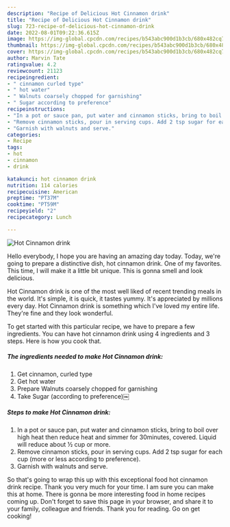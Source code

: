 ```yaml
---
description: "Recipe of Delicious Hot Cinnamon drink"
title: "Recipe of Delicious Hot Cinnamon drink"
slug: 723-recipe-of-delicious-hot-cinnamon-drink
date: 2022-08-01T09:22:36.615Z
image: https://img-global.cpcdn.com/recipes/b543abc900d1b3cb/680x482cq70/hot-cinnamon-drink-recipe-main-photo.jpg
thumbnail: https://img-global.cpcdn.com/recipes/b543abc900d1b3cb/680x482cq70/hot-cinnamon-drink-recipe-main-photo.jpg
cover: https://img-global.cpcdn.com/recipes/b543abc900d1b3cb/680x482cq70/hot-cinnamon-drink-recipe-main-photo.jpg
author: Marvin Tate
ratingvalue: 4.2
reviewcount: 21123
recipeingredient:
- " cinnamon curled type"
- " hot water"
- " Walnuts coarsely chopped for garnishing"
- " Sugar according to preference"
recipeinstructions:
- "In a pot or sauce pan, put water and cinnamon sticks, bring to boil over high heat then reduce heat and simmer for 30minutes, covered. Liquid will reduce about ½ cup or more."
- "Remove cinnamon sticks, pour in serving cups. Add 2 tsp sugar for each cup (more or less according to preference)."
- "Garnish with walnuts and serve."
categories:
- Recipe
tags:
- hot
- cinnamon
- drink

katakunci: hot cinnamon drink 
nutrition: 114 calories
recipecuisine: American
preptime: "PT37M"
cooktime: "PT59M"
recipeyield: "2"
recipecategory: Lunch

---
```



![Hot Cinnamon drink](https://img-global.cpcdn.com/recipes/b543abc900d1b3cb/680x482cq70/hot-cinnamon-drink-recipe-main-photo.jpg)

Hello everybody, I hope you are having an amazing day today. Today, we're going to prepare a distinctive dish, hot cinnamon drink. One of my favorites. This time, I will make it a little bit unique. This is gonna smell and look delicious.

Hot Cinnamon drink is one of the most well liked of recent trending meals in the world. It's simple, it is quick, it tastes yummy. It's appreciated by millions every day. Hot Cinnamon drink is something which I've loved my entire life. They're fine and they look wonderful.




To get started with this particular recipe, we have to prepare a few ingredients. You can have hot cinnamon drink using 4 ingredients and 3 steps. Here is how you cook that.

<!--inarticleads1-->

##### The ingredients needed to make Hot Cinnamon drink:

1. Get  cinnamon, curled type
1. Get  hot water
1. Prepare  Walnuts coarsely chopped for garnishing
1. Take  Sugar (according to preference)￼




<!--inarticleads2-->

##### Steps to make Hot Cinnamon drink:

1. In a pot or sauce pan, put water and cinnamon sticks, bring to boil over high heat then reduce heat and simmer for 30minutes, covered. Liquid will reduce about ½ cup or more.
1. Remove cinnamon sticks, pour in serving cups. Add 2 tsp sugar for each cup (more or less according to preference).
1. Garnish with walnuts and serve.




So that's going to wrap this up with this exceptional food hot cinnamon drink recipe. Thank you very much for your time. I am sure you can make this at home. There is gonna be more interesting food in home recipes coming up. Don't forget to save this page in your browser, and share it to your family, colleague and friends. Thank you for reading. Go on get cooking!
